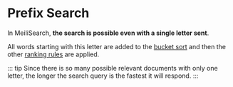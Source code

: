 # Prefix Search

In MeiliSearch, **the search is possible even with a single letter sent**.

All words starting with this letter are added to the [bucket sort](/advanced_guides/bucket_sort.md) and then the other [ranking rules](/advanced_guides/ranking.md#ranking-rules) are applied.

::: tip
Since there is so many possible relevant documents with only one letter, the longer the search query is the fastest it will respond.
:::